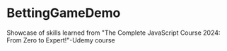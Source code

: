 # BettingGameDemo
Showcase of skills learned from "The Complete JavaScript Course 2024: From Zero to Expert!"-Udemy course
